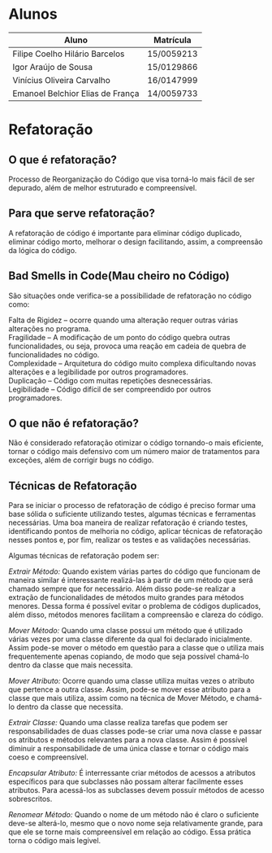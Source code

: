 # Alunos

Aluno | Matrícula
------ | -----
Filipe Coelho Hilário Barcelos | 15/0059213
Igor Araújo de Sousa | 15/0129866
Vinícius Oliveira Carvalho | 16/0147999
Emanoel Belchior Elias de França | 14/0059733

# Refatoração

## O que é refatoração?

Processo de Reorganização do Código que visa torná-lo mais fácil de ser
depurado, além de melhor estruturado e compreensível.

## Para que serve refatoração?

A refatoração de código é importante para eliminar código duplicado, eliminar
código morto, melhorar o design facilitando, assim, a compreensão da lógica
do código.

## Bad Smells in Code(Mau cheiro no Código)

São situações onde verifica-se a possibilidade de refatoração no código como:

Falta de Rigidez – ocorre quando uma alteração requer outras várias alterações no programa.  
Fragilidade – A modificação de um ponto do código quebra outras funcionalidades, ou seja, provoca
uma reação em cadeia de quebra de funcionalidades no código.  
Complexidade – Arquitetura do código muito complexa dificultando novas alterações e a
legibilidade por outros programadores.  
Duplicação – Código com muitas repetições desnecessárias.  
Legibilidade – Código difícil de ser compreendido por outros programadores.

## O que não é refatoração?

Não é considerado refatoração otimizar o código tornando-o mais eficiente,
tornar o código mais defensivo com um número maior de tratamentos para exceções,
além de corrigir bugs no código.

## Técnicas de Refatoração

Para se iniciar o processo de refatoração de código é preciso formar uma base sólida o suficiente
utilizando testes, algumas técnicas e ferramentas necessárias. Uma boa maneira de realizar
refatoração é criando testes, identificando pontos de melhoria no código, aplicar técnicas de
refatoração nesses pontos e, por fim, realizar os testes e as validações necessárias.

Algumas técnicas de refatoração podem ser:

_Extrair Método:_ Quando existem várias partes do código que funcionam de maneira similar é
interessante realizá-las à partir de um método que será chamado sempre que for necessário.
Além disso pode-se realizar a extração de funcionalidades de métodos muito grandes para métodos
menores. Dessa forma é possível evitar o problema de códigos duplicados, além disso, métodos menores
facilitam a compreensão e clareza do código.

_Mover Método:_ Quando uma classe possui um método que é utilizado várias vezes por uma classe
diferente da qual foi declarado inicialmente. Assim pode-se mover o método em questão para a
classe que o utiliza mais frequentemente apenas copiando, de modo que seja possível chamá-lo
dentro da classe que mais necessita.

_Mover Atributo:_ Ocorre quando uma classe utiliza muitas vezes o atributo que pertence a
outra classe. Assim, pode-se mover esse atributo para a classe que mais utiliza, assim como
na técnica de Mover Método, e chamá-lo dentro da classe que necessita.

_Extrair Classe:_ Quando uma classe realiza tarefas que podem ser responsabilidades de duas
classes pode-se criar uma nova classe e passar os atributos e métodos relevantes para a nova
classe. Assim é possível diminuir a responsabilidade de uma única classe
e tornar o código mais coeso e compreensível.

_Encapsular Atributo:_ É interressante criar métodos de acessos a atributos específicos para
que subclasses não possam alterar facilmente esses atributos. Para acessá-los as subclasses
devem possuir métodos de acesso sobrescritos.

_Renomear Método:_ Quando o nome de um método não é claro o suficiente deve-se alterá-lo, mesmo
que o novo nome seja relativamente grande, para que ele se torne mais compreensível em relação
ao código. Essa prática torna o código mais legível.
